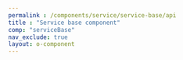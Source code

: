 ```yaml
---
permalink : /components/service/service-base/api
title : "Service base component"
comp: "serviceBase"
nav_exclude: true
layout: o-component
---
```

